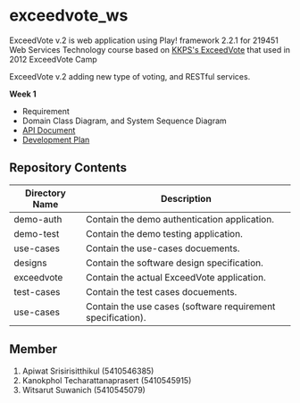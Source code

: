 exceedvote_ws
=============

ExceedVote v.2 is web application using Play! framework 2.2.1 for 219451 Web Services Technology course based on [KKPS's ExceedVote](https://github.com/KKPS/exceedvote) that used in 2012 ExceedVote Camp

ExceedVote v.2 adding new type of voting, and RESTful services.

**Week 1**

* Requirement
* Domain Class Diagram, and System Sequence Diagram
* [API Document](https://github.com/AKWEXV/exceedvote_ws/wiki/API-Document)
* [Development Plan](https://github.com/AKWEXV/exceedvote_ws/wiki/Development-Plan)

Repository Contents
-------------
| Directory Name | Description |
| -------------- | ----------- |
| demo-auth      | Contain the demo authentication application. |
| demo-test      | Contain the demo testing application. |
| use-cases      | Contain the use-cases docuements. |
| designs        | Contain the software design specification. |
| exceedvote     | Contain the actual ExceedVote application. |
| test-cases     | Contain the test cases docuements. |
| use-cases      | Contain the use cases (software requirement specification). |

Member
-------------
1. Apiwat Srisirisitthikul (5410546385)
2. Kanokphol Techarattanaprasert (5410545915)
3. Witsarut Suwanich (5410545079)
